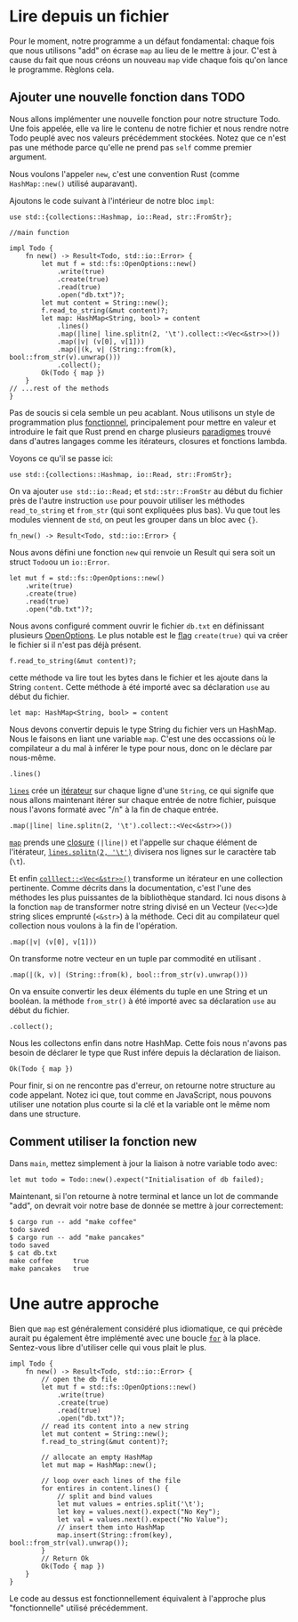 # Lire depuis un fichier

Pour le moment, notre programme a un défaut fondamental: chaque fois que nous utilisons "add" on écrase `map` au lieu de le mettre à jour. C'est à cause du fait que nous créons un nouveau `map` vide chaque fois qu'on lance le programme. Règlons cela.

## Ajouter une nouvelle fonction dans TODO

Nous allons implémenter une nouvelle fonction pour notre structure Todo. Une fois appelée, elle va lire le contenu de notre fichier et nous rendre notre Todo peuplé avec nos valeurs précédemment stockées. Notez que ce n'est pas une méthode parce qu'elle ne prend pas `self` comme premier argument.

Nous voulons l'appeler `new`, c'est une convention Rust (comme `HashMap::new()` utilisé auparavant).

Ajoutons le code suivant à l'intérieur de notre bloc `impl`:

```rust,ignore
use std::{collections::Hashmap, io::Read, str::FromStr};

//main function

impl Todo {
    fn new() -> Result<Todo, std::io::Error> {
        let mut f = std::fs::OpenOptions::new()
            .write(true)
            .create(true)
            .read(true)
            .open("db.txt")?;
        let mut content = String::new();
        f.read_to_string(&mut content)?;
        let map: HashMap<String, bool> = content
            .lines()
            .map(|line| line.splitn(2, '\t').collect::<Vec<&str>>())
            .map(|v| (v[0], v[1]))
            .map(|(k, v| (String::from(k), bool::from_str(v).unwrap()))
            .collect();
        Ok(Todo { map })
    }
// ...rest of the methods
}
```

Pas de soucis si cela semble un peu acablant. Nous utilisons un style de programmation plus [fonctionnel](https://en.wikipedia.org/wiki/Functional_programming), principalement pour mettre en valeur et introduire le fait que Rust prend en charge plusieurs [paradigmes](https://en.wikipedia.org/wiki/Programming_paradigm) trouvé dans d'autres langages comme les itérateurs, closures et fonctions lambda.

Voyons ce qu'il se passe ici:

`use std::{collections::Hashmap, io::Read, str::FromStr};`

On va ajouter `use std::io::Read;` et `std::str::FromStr` au début du fichier près de l'autre instruction `use` pour pouvoir utiliser les méthodes `read_to_string` et `from_str` (qui sont expliquées plus bas). Vu que tout les modules viennent de `std`, on peut les grouper dans un bloc avec `{}`.

`fn_new() -> Result<Todo, std::io::Error> {`

Nous avons défini une fonction `new` qui renvoie un Result qui sera soit un struct `Todo`ou un `io::Error`.

```rust,ignore
let mut f = std::fs::OpenOptions::new()
    .write(true)
    .create(true)
    .read(true)
    .open("db.txt")?;
```

Nous avons configuré comment ouvrir le fichier `db.txt` en définissant plusieurs [OpenOptions](https://doc.rust-lang.org/std/fs/struct.OpenOptions.html). Le plus notable est le [flag](https://doc.rust-lang.org/std/fs/struct.OpenOptions.html#method.create) `create(true)` qui va créer le fichier si il n'est pas déjà présent.

`f.read_to_string(&mut content)?;`

cette méthode va lire tout les bytes dans le fichier et les ajoute dans la String `content`. Cette méthode à été importé avec sa déclaration `use` au début du fichier.

`let map: HashMap<String, bool> = content`

Nous devons convertir depuis le type String du fichier vers un HashMap. Nous le faisons en liant une variable `map`. C'est une des occassions où le compilateur a du mal à inférer le type pour nous, donc on le déclare par nous-même.

`.lines()`

[`lines`](https://doc.rust-lang.org/std/primitive.str.html#method.lines) crée un [itérateur](https://doc.rust-lang.org/book/ch13-02-iterators.html) sur chaque ligne d'une `String`, ce qui signife que nous allons maintenant itérer sur chaque entrée de notre fichier, puisque nous l'avons formaté avec "/n" à la fin de chaque entrée.

`.map(|line| line.splitn(2, '\t').collect::<Vec<&str>>())`

[`map`](https://doc.rust-lang.org/std/iter/trait.Iterator.html#method.map) prends une [closure](https://doc.rust-lang.org/book/ch13-01-closures.html) `(|line|)` et l'appelle sur chaque élément de l'itérateur, [`lines.splitn(2, '\t')`](https://doc.rust-lang.org/std/primitive.str.html#method.splitn) divisera nos lignes sur le caractère tab (`\t`).

Et enfin [`colllect::<Vec<&str>>()`](https://doc.rust-lang.org/core/iter/trait.Iterator.html#method.collect) transforme un itérateur en une collection pertinente. Comme décrits dans la documentation, c'est l'une des méthodes les plus puissantes de la bibliothèque standard. Ici nous disons à la fonction `map` de transformer notre string divisé en un Vecteur (`Vec<>`)de string slices emprunté (`<&str>`) à la méthode. Ceci dit au compilateur quel collection nous voulons à la fin de l'opération.

`.map(|v| (v[0], v[1]))`

On transforme notre vecteur en un tuple par commodité en utilisant .

`.map(|(k, v)| (String::from(k), bool::from_str(v).unwrap()))`

On va ensuite convertir les deux éléments du tuple en une String et un booléan. la méthode `from_str()` à été importé avec sa déclaration `use` au début du fichier.

`.collect();`

Nous les collectons enfin dans notre HashMap. Cette fois nous n'avons pas besoin de déclarer le type que Rust infére depuis la déclaration de liaison.

`Ok(Todo { map })`

Pour finir, si on ne rencontre pas d'erreur, on retourne notre structure au code appelant. Notez ici que, tout comme en JavaScript, nous pouvons utiliser une notation plus courte si la clé et la variable ont le même nom dans une structure.

## Comment utiliser la fonction new

Dans `main`, mettez simplement à jour la liaison à notre variable todo avec:

`let mut todo = Todo::new().expect("Initialisation of db failed);`

Maintenant, si l'on retourne à notre terminal et lance un lot de commande "add", on devrait voir notre base de donnée se mettre à jour correctement:

```
$ cargo run -- add "make coffee"
todo saved
$ cargo run -- add "make pancakes"
todo saved
$ cat db.txt
make coffee     true
make pancakes   true
```

# Une autre approche

Bien que `map` est généralement considéré plus idiomatique, ce qui précède aurait pu également être implémenté avec une boucle [`for`](https://doc.rust-lang.org/rust-by-example/flow_control/for.html) à la place. Sentez-vous libre d'utiliser celle qui vous plait le plus.

```rust,ignore
impl Todo {
    fn new() -> Result<Todo, std::io::Error> {
        // open the db file
        let mut f = std::fs::OpenOptions::new()
            .write(true)
            .create(true)
            .read(true)
            .open("db.txt")?;
        // read its content into a new string
        let mut content = String::new();
        f.read_to_string(&mut content)?;

        // allocate an empty HashMap
        let mut map = HashMap::new();

        // loop over each lines of the file
        for entires in content.lines() {
            // split and bind values
            let mut values = entries.split('\t');
            let key = values.next().expect("No Key");
            let val = values.next().expect("No Value");
            // insert them into HashMap
            map.insert(String::from(key), bool::from_str(val).unwrap());
        }
        // Return Ok
        Ok(Todo { map })
    }
}
```

Le code au dessus est fonctionnellement équivalent à l'approche plus "fonctionnelle" utilisé précédemment.
